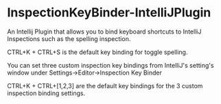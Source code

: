 # InspectionKeyBinder-IntelliJPlugin
An Intellij Plugin that allows you to bind keyboard shortcuts to IntelliJ Inspections such as the spelling inspection.

CTRL+K + CTRL+S is the default key binding for toggle spelling.

You can set three custom inspection key bindings from IntelliJ's setting's window under Settings->Editor->Inspection Key Binder

CTRL+K + CTRL+[1,2,3] are the default key bindings for the 3 custom inspection binding settings. 
